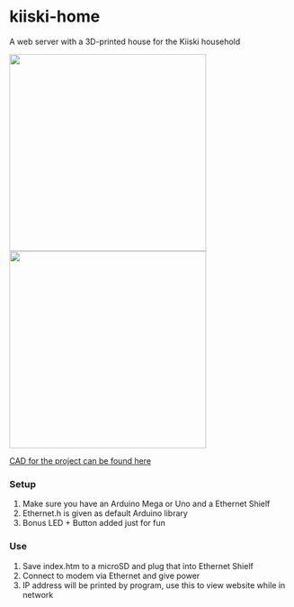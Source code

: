 # kiiski-home

A web server with a 3D-printed house for the Kiiski household

<img width=350 src="https://github.com/LiljaKiiski/kiiski-home-site/blob/master/image1.jpg" /> <img width=350 src="https://github.com/LiljaKiiski/kiiski-home-site/blob/master/image2.jpg" />

[CAD for the project can be found here](https://cad.onshape.com/documents/a53a6b67f1a8de5115697cd1/w/f1e51432aba85ebb7701dab2/e/11d8214c17bfa38de25dc055?renderMode=0&uiState=64b326600b46957e470e1b2f)

### Setup
1. Make sure you have an Arduino Mega or Uno and a Ethernet Shielf
2. Ethernet.h is given as default Arduino library
3. Bonus LED + Button added just for fun

### Use
1. Save index.htm to a microSD and plug that into Ethernet Shielf
2. Connect to modem via Ethernet and give power
3. IP address will be printed by program, use this to view website while in network
